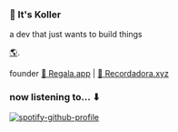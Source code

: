 ### 👋 It's Koller 

a dev that just wants to build things

 [🌎](https://www.0xkoller.me/).

founder [🎁 Regala.app](https://regala.app/) | [🔮 Recordadora.xyz](https://recordadora.xyz/)

### now listening to... ⬇
[![spotify-github-profile](https://spotify-github-profile.vercel.app/api/view?uid=kollernqn&cover_image=true&theme=novatorem&show_offline=false&background_color=121212&interchange=true&bar_color=53b14f&bar_color_cover=false)](https://spotify-github-profile.vercel.app/api/view?uid=kollernqn&redirect=true)


